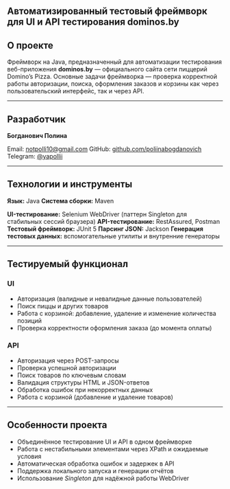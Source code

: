 ## Автоматизированный тестовый фреймворк для UI и API тестирования dominos.by

## О проекте

Фреймворк на Java, предназначенный для автоматизации тестирования веб-приложения **dominos.by** — официального сайта сети пиццерий Domino’s Pizza.
Основные задачи фреймворка — проверка корректной работы авторизации, поиска, оформления заказов и корзины как через пользовательский интерфейс, так и через API.

---

## Разработчик

**Богданович Полина**

Email: [notpolli10@gmail.com](mailto:notpolli10@gmail.com)
GitHub: [github.com/poliinabogdanovich](https://github.com/poliinabogdanovich)
Telegram: [@yapollii](https://t.me/yapollii)

---

## Технологии и инструменты

**Язык:** Java
**Система сборки:** Maven

**UI-тестирование:** Selenium WebDriver (паттерн Singleton для стабильных сессий браузера)
**API-тестирование:** RestAssured, Postman
**Тестовый фреймворк:** JUnit 5
**Парсинг JSON:** Jackson
**Генерация тестовых данных:** вспомогательные утилиты и внутренние генераторы

---

## Тестируемый функционал

### UI

* Авторизация (валидные и невалидные данные пользователей)
* Поиск пиццы и других товаров
* Работа с корзиной: добавление, удаление и изменение количества позиций
* Проверка корректности оформления заказа (до момента оплаты)

### API

* Авторизация через POST-запросы
* Проверка успешной авторизации
* Поиск товаров по ключевым словам
* Валидация структуры HTML и JSON-ответов
* Обработка ошибок при некорректных данных
* Работа с корзиной (добавление и удаление товаров)

---

## Особенности проекта

* Объединённое тестирование UI и API в одном фреймворке
* Работа с нестабильными элементами через XPath и ожидаемые условия
* Автоматическая обработка ошибок и задержек в API
* Поддержка локального запуска и генерации отчётов
* Использование *Singleton* для надёжной работы WebDriver
